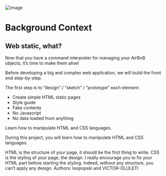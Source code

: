 ![image](https://user-images.githubusercontent.com/83606182/184324017-73defe48-5f27-4fa9-8e81-da9e86addd50.png)




# Background Context

## Web static, what?

Now that you have a command interpreter for managing your AirBnB objects, it’s time to make them alive!

Before developing a big and complex web application, we will build the front end step-by-step.

The first step is to “design” / “sketch” / “prototype” each element:

* Create simple HTML static pages
* Style guide
* Fake contents
* No Javascript
* No data loaded from anything


Learn how to manipulate HTML and CSS languages. 

During this project, you will learn how to manipulate HTML and CSS languages. 

HTML is the structure of your page, it should be the first thing to write. 
CSS is the styling of your page, the design. I really encourage you to fix your HTML part before starting the styling. 
Indeed, without any structure, you can’t apply any design.
 Authors: loopopski and VICTOR-OLULETI
